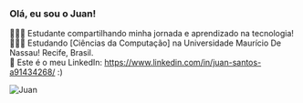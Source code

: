 <!-- Level 1 -->

### Olá, eu sou o Juan!

👨🏻‍💻 Estudante compartilhando minha jornada e aprendizado na tecnologia! <br/>
👨🏻‍🎓 Estudando [Ciências da Computação] na Universidade Maurício De Nassau! Recife, Brasil. <br/>
📄 Este é o meu LinkedIn: https://www.linkedin.com/in/juan-santos-a91434268/ :) <br/>

<!-- Github Stats From https://github.com/anuraghazra/github-readme-stats -->
![Juan](https://github-readme-stats.vercel.app/api?username=juansf04&show_icons=true&theme=prussian)
